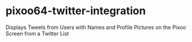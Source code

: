 # pixoo64-twitter-integration
Displays Tweets from Users with Names and Profile Pictures on the Pixoo Screen from a Twitter List
